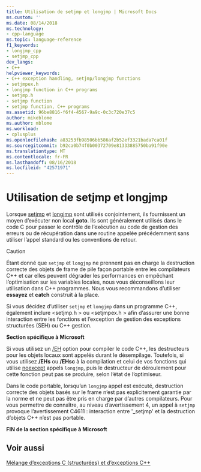 ```yaml
---
title: Utilisation de setjmp et longjmp | Microsoft Docs
ms.custom: ''
ms.date: 08/14/2018
ms.technology:
- cpp-language
ms.topic: language-reference
f1_keywords:
- longjmp_cpp
- setjmp_cpp
dev_langs:
- C++
helpviewer_keywords:
- C++ exception handling, setjmp/longjmp functions
- setjmpex.h
- longjmp function in C++ programs
- setjmp.h
- setjmp function
- setjmp function, C++ programs
ms.assetid: 96be8816-f6f4-4567-9a9c-0c3c720e37c5
author: mikeblome
ms.author: mblome
ms.workload:
- cplusplus
ms.openlocfilehash: a83253fb98506bb586af2b52ef3321bada7ca01f
ms.sourcegitcommit: b92ca0b74f0b00372709e81333885750ba91f90e
ms.translationtype: MT
ms.contentlocale: fr-FR
ms.lasthandoff: 08/16/2018
ms.locfileid: "42571971"
---
```

# <a name="using-setjmp-and-longjmp"></a>Utilisation de setjmp et longjmp

Lorsque [setjmp](../c-runtime-library/reference/setjmp.md) et [longjmp](../c-runtime-library/reference/longjmp.md) sont utilisés conjointement, ils fournissent un moyen d’exécuter non local **goto**. Ils sont généralement utilisés dans le code C pour passer le contrôle de l’exécution au code de gestion des erreurs ou de récupération dans une routine appelée précédemment sans utiliser l’appel standard ou les conventions de retour.

> [!CAUTION]
> Étant donné que `setjmp` et `longjmp` ne prennent pas en charge la destruction correcte des objets de frame de pile façon portable entre les compilateurs C++ et car elles peuvent dégrader les performances en empêchant l’optimisation sur les variables locales, nous vous déconseillons leur utilisation dans C++ programmes. Nous vous recommandons d’utiliser **essayez** et **catch** construit à la place.

Si vous décidez d’utiliser `setjmp` et `longjmp` dans un programme C++, également inclure \<setjmp.h > ou \<setjmpex.h > afin d’assurer une bonne interaction entre les fonctions et l’exception de gestion des exceptions structurées (SEH) ou C++ gestion.

**Section spécifique à Microsoft**

Si vous utilisez un [/EH](../build/reference/eh-exception-handling-model.md) option pour compiler le code C++, les destructeurs pour les objets locaux sont appelés durant le désempilage. Toutefois, si vous utilisez **/EHs** ou **/EHsc** à la compilation et celui de vos fonctions qui utilise [noexcept](../cpp/noexcept-cpp.md) appels `longjmp`, puis le destructeur de déroulement pour cette fonction peut pas se produire, selon l’état de l’optimiseur.

Dans le code portable, lorsqu’un `longjmp` appel est exécuté, destruction correcte des objets basés sur le frame n’est pas explicitement garantie par la norme et ne peut pas être pris en charge par d’autres compilateurs. Pour vous permettre de connaître, au niveau d’avertissement 4, un appel à `setjmp` provoque l’avertissement C4611 : interaction entre '_setjmp' et la destruction d’objets C++ n’est pas portable.

**FIN de la section spécifique à Microsoft**

## <a name="see-also"></a>Voir aussi

[Mélange d’exceptions C (structurées) et d’exceptions C++](../cpp/mixing-c-structured-and-cpp-exceptions.md)  
